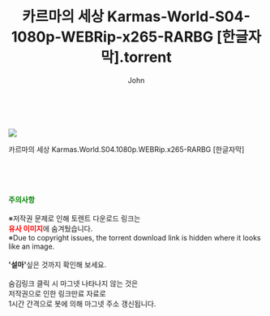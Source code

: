 ﻿---
layout: post
title:  "    카르마의 세상 Karmas-World-S04-1080p-WEBRip-x265-RARBG [한글자막].torrent"
author: John
categories: [ 애니/만화 ]
tags: [  ]
image: https://torrentrj55.com/uploadfile/full/2a7645d0c7662392119ba4bc7c806c042aa057ec.jpg 
description: "    카르마의 세상 Karmas-World-S04-1080p-WEBRip-x265-RARBG [한글자막] torrent 정보 공유"
toc: true
toc_sticky: true
---

<br>
<p><img src="https://torrentrj55.com/uploadfile/full/2a7645d0c7662392119ba4bc7c806c042aa057ec.jpg"/></p>
 카르마의 세상 Karmas.World.S04.1080p.WEBRip.x265-RARBG [한글자막]  
    
<br><br><br>
<p data-ke-size="size16"><b><span style="color: green;">주의사항</span></b><br /><br />※저작권 문제로 인해 토렌트 다운로드 링크는<br /><b><span style="color: red;">유사 이미지</span></b>에 숨겨뒀습니다.<br />※Due to copyright issues, the torrent download link is hidden where it looks like an image.<br /><br /><b>'설마'</b>싶은 것까지 확인해 보세요.<br /><br />숨김링크 클릭 시 마그넷 나타나지 않는 것은<br />저작권으로 인한 링크만료 자료로<br />1시간 간격으로 봇에 의해 마그넷 주소 갱신됩니다.</p>
